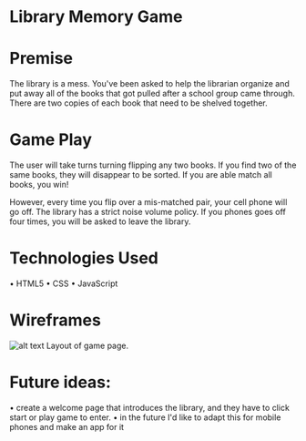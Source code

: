 # Library Memory Game

# Premise
The library is a mess. You've been asked to help the librarian organize and put away all of the books that got pulled after a school group came through.  There are two copies of each book that need to be shelved together. 

# Game Play
The user will take turns turning flipping any two books. If you find two of the same books, they will disappear to be sorted.  If you are able match all books, you win! 

However, every time you flip over a mis-matched pair, your cell phone will go off. The library has a strict noise volume policy. If you phones goes off four times, you will be asked to leave the library.

# Technologies Used
• HTML5
• CSS
• JavaScript

# Wireframes

![alt text](https://imgur.com/50zFS9R)
Layout of game page.

# Future ideas:
• create a welcome page that introduces the library, and they have to click start or play game to enter. 
• in the future I'd like to adapt this for mobile phones and make an app for it

